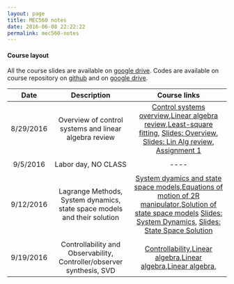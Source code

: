 ```yaml
---
layout: page
title: MEC560 notes
date: 2016-06-08 22:22:22
permalink: mec560-notes
---
```


#### Course layout

All the course slides are available on [google drive](https://drive.google.com/drive/folders/0B51BYOSh3EKQVklRc3QtZy0xUEU?usp=sharing). Codes are available on course repository on [github](https://github.com/mec560sbu/mec560sbu.github.io) and on [google drive](https://drive.google.com/drive/u/1/folders/0B51BYOSh3EKQMTEzMEdmOXJ1dzg). 




| Date     | Description | Course links |
| :----------: | :--------------------------------------: | :--------: | 
|       8/29/2016    |    Overview of control systems and linear algebra review | [Control systems overview](2016/08/29/Control_Systems_Overview/),[Linear algebra review](2016/08/29/LinAlg_Review_Mbook/),[Least-square fitting](2016/08/29/Least_SQ_Fitting/), [Slides: Overview](https://docs.google.com/presentation/d/1D5BTjq8xqOGW-Dcbg_hwBvwOA2E7R8tSXYoV9N5NXYc/edit#slide=id.p), [Slides: Lin Alg review](https://mec560sbu.github.io/Prersentations/LinAlg_Review.html#/), [Assignment 1](https://mec560sbu.github.io/Assignments2016/MEC560_Assignment1_DUE_09192016.html)                | 
|       |                       |            |
|        9/5/2016   |  Labor day, NO CLASS                      |    ----           |
|       |                       |            |
|       9/12/2016    |    Lagrange Methods, System dynamics, state space models and their solution | [System dyamics and state space models](2016/09/11/Systems_Dynamics/),[Equations of motion of 2R manipulator](https://mec560sbu.github.io/2016/08/30/2R_EOM_dynamics_example/),[Solution of state space models](2016/09/11/Solution_Systems_State_Space/) [Slides: System Dynamics](https://mec560sbu.github.io/Prersentations/Pres_SystemDynamics.html#/), [Slides: State Space Solution](https://mec560sbu.github.io/Prersentations/State_space_solutions.html#/)| 
|       |                       |            |
|      9/19/2016    |    Controllability and Observability, Controller/observer synthesis, SVD  | [Controllability](google.com),[Linear algebra](google.com),[Linear algebra](google.com),[Linear algebra](google.com),                 | 




